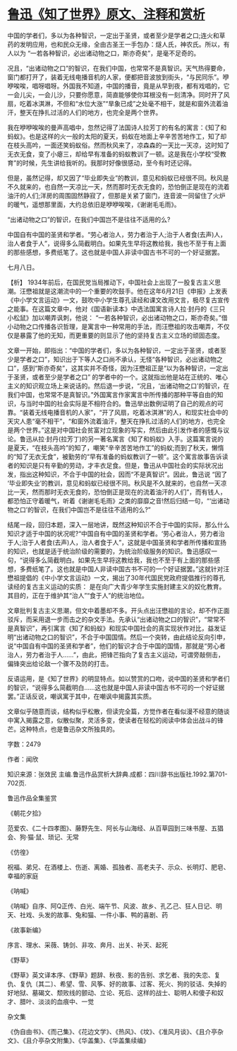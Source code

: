 # [鲁迅《知了世界》原文、注释和赏析](https://www.vrrw.net/wx/9748.html)

中国的学者们，多以为各种智识，一定出于圣贤，或者至少是学者之口;连火和草药的发明应用，也和民众无缘，全由古圣王一手包办：燧人氏，神农氏。所以，有人以为 “一若各种智识，必出诸动物之口，斯亦奇矣”，是毫不足奇的。

况且，“出诸动物之口”的智识，在我们中国，也常常不是真智识。天气热得要命，窗门都打开了，装着无线电播音机的人家，便都把音波放到街头，“与民同乐”。咿咿唉唉，唱呀唱呀。外国我不知道，中国的播音，竟是从早到夜，都有戏唱的，它一会儿尖，一会儿沙，只要你愿意，简直能够使你耳根没有一刻清净。同时开了风扇，吃着冰淇淋，不但和“水位大涨”“旱象已成”之处毫不相干，就是和窗外流着油汗，整天在挣扎过活的人们的地方，也完全是两个世界。

我在咿咿唉唉的曼声高唱中，忽然记得了法国诗人拉芳丁的有名的寓言：《知了和蚂蚁》。也是这样的火一般的太阳的夏天，蚂蚁在地面上辛辛苦苦地作工，知了却在枝头高吟，一面还笑蚂蚁俗。然而秋风来了，凉森森的一天比一天凉，这时知了无衣无食，变了小瘪三，却给早有准备的蚂蚁教训了一顿。这是我在小学校“受教育”的时候，先生讲给我听的。我那时好像很感动，至今有时还记得。

但是，虽然记得，却又因了“毕业即失业”的教训，意见和蚂蚁已经很不同。秋风是不久就来的，也自然一天凉比一天，然而那时无衣无食的，恐怕倒正是现在的流着油汗的人们;洋房的周围固然静寂了，但那是关紧了窗门，连音波一同留住了火炉的暖气，遥想那里面，大约总依旧是咿咿唉唉，《谢谢毛毛雨》。

“出诸动物之口”的智识，在我们中国岂不是往往不适用的么?

中国自有中国的圣贤和学者。“劳心者治人，劳力者治于人;治于人者食(去声)人，治人者食于人”，说得多么简截明白。如果先生早将这教给我，我也不至于有上面的那些感想，多费纸笔了。这也就是中国人非读中国古书不可的一个好证据罢。

七月八日。



【析】 1934年前后，在国民党当局推动下，中国社会上出现了一股复古主义思潮。汪懋祖就是这潮流中的一个重要的吹鼓手。他在这年6月21日《申报》上发表《中小学文言运动》一文，鼓吹中小学生尊孔读经和课文改用文言，极尽复古宣传之能事。在这篇文章中，他对《国语新读本》中选法国寓言诗人拉·封丹的《三只小松鼠》加以嘲弄讽刺，他说： “一若各种智识，必出诸动物之口，斯亦奇矣。”借小动物之口传播各识哲理，是寓言中一种常用的手法，而汪懋祖的攻击嘲弄，不仅仅是暴露了他的无知，而更重要的则显示了他的坚持复古主义立场的顽固态度。

文章一开始，即指出：“中国的学者们，多以为各种智识，一定出于圣贤，或者至少是学者之口”，知识出于下等人之口尚不承认，无怪“各种智识，必出诸动物之口”，感到“斯亦奇矣”，这其实并不奇怪，因为汪懋祖正是“以为各种智识，一定出于圣贤，或者至少是学者之口” 的学者中的一个。这就指出他是站在正统的、唯心主义的知识观立场上来说话的。然后退一步说，“况且，‘出诸动物之口’的智识，在我们中国，也常常不是真智识。”外国寓言作家寓言中所传播的那种平等自由的知识，与当时中国的社会实际是不相符合的。鲁迅举出数例证明了自己的观点的可靠。“装着无线电播音机的人家”，“开了风扇，吃着冰淇淋”的人，和现实社会中的天灾人患“毫不相干”，“和窗外流着油汗，整天在挣扎过活的人们的地方，也完全是两个世界。”这是对中国社会贫富对立现象的写实，然后由此引发作者的感慨与议论。鲁迅从拉·封丹(拉芳丁)的另一著名寓言《知了和蚂蚁》入手。这篇寓言说的是夏天，“在枝头高吟”的知了，嘲笑“辛辛苦苦地作工”的蚂蚁;而到了秋天，懒惰的“知了无衣无食”，被勤劳的“早有准备的蚂蚁教训了一顿”。这个寓言故事告诉读者的知识是只有辛勤的劳动，才丰衣足食。但是，鲁迅从中国社会的实际状况出发，指出这种知识，不合于中国的社会，因而“不是真智识”。因此，鲁迅说 “因了 ‘毕业即失业’的教训，意见和蚂蚁已经很不同。秋风是不久就来的，也自然一天凉比一天，然而那时无衣无食的，恐怕倒正是现在的流着油汗的人们”，而有钱人，都恐怕正守着暖气，听着《谢谢毛毛雨》之类的靡靡之音!然后归结一句，“‘出诸动物之口’的智识，在我们中国岂不是往往不适用的么?”

结尾一段，回归本题，深入一层地讲，既然这种知识不合于中国的实际，那么什么知识才适于中国的状况呢?“中国自有中国的圣贤和学者。‘劳心者治人，劳力者治于人;治于人者食(去声)人，治人者食于人”，这就是中国圣贤和学者所传播和宣扬的知识，也就是适于统治阶级的需要的，为统治阶级服务的知识。鲁迅感叹一句，“说得多么简截明白。如果先生早将这教给我，我也不至于有上面的那些感想，多费纸笔了。这也就是中国人非读中国古书不可的一个好证据罢。”这就针对汪懋祖提倡的《中小学文言运动》一文，揭出了30年代国民党政府提倡推行的尊孔读经的复古主义运动的实质： 是在向广大青少年学生实施封建主义的奴化教育。其目的，正在于维护其“治人”“食于人”的统治地位。

文章批判复古主义思潮，但文中着墨却不多。开头点出汪懋祖的言论，却不作正面驳斥，而采用退一步而击之的杂文手法。先承认“出诸动物之口的智识”，“常常不是真智识”，再引寓言《知了和蚂蚁》和现实中国社会的真实现状作对比，益发证明“出诸动物之口的智识”，不合于中国国情。然后一个突转，由此结论反向引申，说“中国自有中国的圣贤和学者”，他们的智识才合于中国的国情，那就是“劳心者治人，劳力者治于人……”，由此，把锋芒指向了复古主义运动，可谓旁敲侧击，偏锋突出给论敌一个骤不及防的打击。

反语运用，是《知了世界》的明显特点。如以赞赏的口吻，说中国的圣贤和学者们的智识，“说得多么简截明白……这也就是中国人非读中国古书不可的一个好证据罢。”正话反说，嘲讽寓于其中，在嘲讽中揭露其实质。

文章似乎随意而谈，结构似乎松散，但读完全篇，方觉作者在看似漫不经意的随谈中寓入揭露之意，似散似聚，灵活多变，使读者在轻松的阅读中体会出战斗的锋芒。这种特点，也是鲁迅杂文所独具的。

字数：2479

作者：闻欣

知识来源：张效民 主编.鲁迅作品赏析大辞典.成都：四川辞书出版社.1992.第701-702页.

鲁迅作品全集鉴赏

《朝花夕拾》

范爱农、《二十四孝图》、藤野先生、阿长与山海经、从百草园到三味书屋、五猖会、狗·猫·鼠、琐记、无常

《仿徨》

祝福、弟兄、在酒楼上、伤逝、离婚、孤独者、高老夫子、示众、长明灯、肥皂、幸福的家庭

《呐喊》

《呐喊》自序、阿Q正传、白光、端午节、风波、故乡、孔乙己、狂人日记、明天、社戏、头发的故事、兔和猫、一件小事、鸭的喜剧、药

《故事新编》

序言、理水、采薇、铸剑、非攻、奔月、出关、补天、起死

《野草》

《野草》英文译本序、《野草》题辞、秋夜、影的告别、求乞者、我的失恋、复仇、复仇〔其二〕、希望、雪、风筝、好的故事、过客、死火、狗的驳诘、失掉的好地狱、墓碣文、颓败线的颤动、立论、死后、这样的战士、聪明人和傻子和奴才、腊叶、淡淡的血痕中、一觉

杂文集

《伪自由书》、《而己集》、《花边文学》、《热风》、《坟》、《准风月谈》、《且介亭杂文》、《且介亭杂文附集》、《华盖集》、《华盖集续编》

